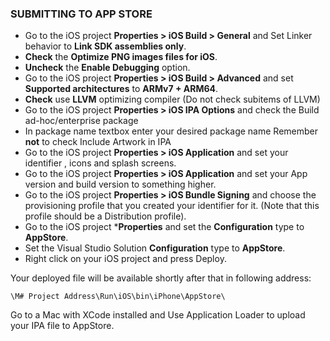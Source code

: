 ﻿
### SUBMITTING TO APP STORE

- Go to the iOS project **Properties > iOS Build > General** and
Set Linker behavior to **Link SDK assemblies only**.
- **Check** the **Optimize PNG images files for iOS**.
- **Uncheck** the **Enable Debugging** option.
- Go to the iOS project **Properties > iOS Build > Advanced** and 
set **Supported architectures** to **ARMv7 + ARM64**.
- **Check** use **LLVM** optimizing compiler (Do not check subitems of LLVM)
- Go to the iOS project **Properties > iOS IPA Options** and
check the Build ad-hoc/enterprise package
- In package name textbox enter your desired package name
Remember **not** to check Include Artwork in IPA  
- Go to the iOS project **Properties > iOS Application** and set your identifier , icons and splash screens.
- Go to the iOS project **Properties > iOS Application** and set your App version and build version to something higher.
- Go to the iOS project **Properties > iOS Bundle Signing** and choose the provisioning profile that you created your identifier for it. (Note that this profile should be a Distribution profile).
- Go to the iOS project ***Properties** and set the **Configuration** type to **AppStore**. 
- Set the Visual Studio Solution **Configuration** type to **AppStore**. 
- Right click on your iOS project and press Deploy.

Your deployed file will be available shortly after that in following address: 
```
\M# Project Address\Run\iOS\bin\iPhone\AppStore\
```
Go to a Mac with XCode installed and Use Application Loader to upload your IPA file to AppStore.